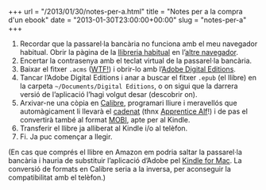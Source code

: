 +++
url = "/2013/01/30/notes-per-a.html"
title = "Notes per a la compra d'un ebook"
date = "2013-01-30T23:00:00+00:00"
slug = "notes-per-a"
+++

1. Recordar que la passarel·la bancària no funciona amb el meu navegador habitual. Obrir la pàgina de la [llibreria habitual](http://www.laie.es/) en l’[altre navegador](http://www.mozilla.org/firefox/).
2. Encertar la contrasenya amb el teclat virtual de la passarel·la bancària.
3. Baixar el fitxer `.acms` ([WTF!](http://wiki.mobileread.com/wiki/ACSM)) i obrir-lo amb l’[Adobe Digital Editions](http://wiki.mobileread.com/wiki/Adobe_Digital_Editions).
4. Tancar l’Adobe Digital Editions i anar a buscar el fitxer `.epub` (el llibre) en la carpeta `~/Documents/Digital Editions`, o on sigui que la darrera versió de l’aplicació l’hagi volgut desar (descobrir on).
5. Arxivar-ne una còpia en [Calibre](http://calibre-ebook.com/), programari lliure i meravellós que automàgicament li llevarà el [cadenat](http://ca.wikipedia.org/wiki/Gesti%C3%B3_de_drets_digitals) (thnx [Apprentice Alf](http://apprenticealf.wordpress.com/)!) i de pas el convertirà també al format [MOBI](http://wiki.mobileread.com/wiki/MOBI), apte per al Kindle.
6. Transferir el llibre ja alliberat al Kindle i/o al telèfon.
7. Fi. Ja puc començar a llegir.

(En cas que comprés el llibre en Amazon em podria saltar la passarel·la bancària i hauria de substituir l’aplicació d’Adobe pel [Kindle for Mac](http://wiki.mobileread.com/wiki/Kindle_for_PC). La conversió de formats en Calibre seria a la inversa, per aconseguir la compatibilitat amb el telèfon.)